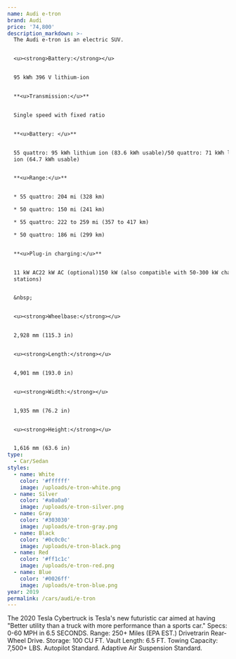 ```yaml
---
name: Audi e-tron
brand: Audi
price: '74,800'
description_markdown: >-
  The Audi e-tron is an electric SUV.


  <u><strong>Battery:</strong></u>


  95 kWh 396 V lithium-ion


  **<u>Transmission:</u>**


  Single speed with fixed ratio


  **<u>Battery: </u>**


  55 quattro: 95 kWh lithium ion (83.6 kWh usable)/50 quattro: 71 kWh lithium
  ion (64.7 kWh usable)


  **<u>Range:</u>**


  * 55 quattro: 204 mi (328 km)

  * 50 quattro: 150 mi (241 km)

  * 55 quattro: 222 to 259 mi (357 to 417 km)

  * 50 quattro: 186 mi (299 km)


  **<u>Plug-in charging:</u>**


  11 kW AC22 kW AC (optional)150 kW (also compatible with 50-300 kW charging
  stations)


  &nbsp;


  <u><strong>Wheelbase:</strong></u>


  2,928 mm (115.3 in)


  <u><strong>Length:</strong></u>


  4,901 mm (193.0 in)


  <u><strong>Width:</strong></u>


  1,935 mm (76.2 in)


  <u><strong>Height:</strong></u>


  1,616 mm (63.6 in)
type:
  - Car/Sedan
styles:
  - name: White
    color: '#ffffff'
    image: /uploads/e-tron-white.png
  - name: Silver
    color: '#a0a0a0'
    image: /uploads/e-tron-silver.png
  - name: Gray
    color: '#303030'
    image: /uploads/e-tron-gray.png
  - name: Black
    color: '#0c0c0c'
    image: /uploads/e-tron-black.png
  - name: Red
    color: '#ff1c1c'
    image: /uploads/e-tron-red.png
  - name: Blue
    color: '#0026ff'
    image: /uploads/e-tron-blue.png
year: 2019
permalink: /cars/audi/e-tron
---
```


The 2020 Tesla Cybertruck is Tesla's new futuristic car aimed at having "Better utility than a truck with more performance than a sports car."
Specs: 
0-60 MPH in 6.5 SECONDS.
Range: 250+ Miles (EPA EST.)
Drivetrarin Rear-Wheel Drive.
Storage: 100 CU FT.
Vault Length: 6.5 FT.
Towing Capacity: 7,500+ LBS.
Autopilot Standard.
Adaptive Air Suspension Standard.



